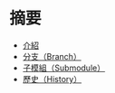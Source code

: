 # 摘要

* [介紹](README.md)
* [分支（Branch）](branch/branch-README.md)
* [子模組（Submodule）](submodule/submodule-README.md)
* [歷史（History）](history/history-README.md)

